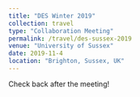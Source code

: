 ```yaml
---
title: "DES Winter 2019"
collection: travel
type: "Collaboration Meeting"
permalink: /travel/des-sussex-2019
venue: "University of Sussex"
date: 2019-11-4
location: "Brighton, Sussex, UK"
---
```

Check back after the meeting!
